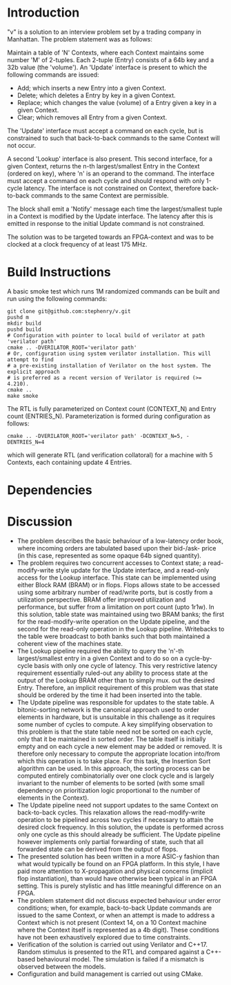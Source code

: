 # Introduction

"v" is a solution to an interview problem set by a trading company in
Manhattan. The problem statement was as follows:

Maintain a table of 'N' Contexts, where each Context maintains some number 'M'
of 2-tuples. Each 2-tuple (Entry) consists of a 64b key and a 32b value (the
'volume'). An 'Update' interface is present to which the following commands are
issued:

- Add; which inserts a new Entry into a given Context.
- Delete; which deletes a Entry by key in a given Context.
- Replace; which changes the value (volume) of a Entry given a key in a given
  Context.
- Clear; which removes all Entry from a given Context.

The 'Update' interface must accept a command on each cycle, but is constrained
to such that back-to-back commands to the same Context will not occur.

A second 'Lookup' interface is also present. This second interface, for a given
Context, returns the n-th largest/smallest Entry in the Context (ordered on
key), where 'n' is an operand to the command. The interface must accept a
command on each cycle and should respond with only 1-cycle latency. The
interface is not constrained on Context, therefore back-to-back commands to the
same Context are permissible.

The block shall emit a 'Notify' message each time the largest/smallest tuple in
a Context is modified by the Update interface. The latency after this is emitted
in response to the initial Update command is not constrained.

The solution was to be targeted towards an FPGA-context and was to be clocked at
a clock frequency of at least 175 MHz.

# Build Instructions

A basic smoke test which runs 1M randomized commands can be built and run using
the following commands:

```shell
git clone git@github.com:stephenry/v.git
pushd m
mkdir build
pushd build
# Configuration with pointer to local build of verilator at path 'verilator path'
cmake .. -DVERILATOR_ROOT='verilator path'
# Or, configuration using system verilator installation. This will attempt to find
# a pre-existing installation of Verilator on the host system. The explicit approach
# is preferred as a recent version of Verilator is required (>= 4.210).
cmake ..
make smoke
```

The RTL is fully parameterized on Context count (CONTEXT_N) and Entry count
(ENTRIES_N). Parameterization is formed during configuration as follows:

```shell
cmake .. -DVERILATOR_ROOT='verilator path' -DCONTEXT_N=5, -DENTRIES_N=4
```

which will generate RTL (and verification collatoral) for a machine with 5
Contexts, each containing update 4 Entries.

# Dependencies

# Discussion

* The problem describes the basic behaviour of a low-latency order book, where
  incoming orders are tabulated based upon their bid-/ask- price (in this case,
  represented as some opaque 64b signed quantity).
* The problem requires two concurrent accesses to Context state; a
  read-modify-write style update for the Update interface, and a read-only
  access for the Lookup interface. This state can be implemented using either
  Block RAM (BRAM) or in flops. Flops allows state to be accessed using some
  arbitrary number of read/write ports, but is costly from a utilization
  perspective. BRAM offer improved utilization and performance, but suffer from
  a limitation on port count (upto 1r1w). In this solution, table state was
  maintained using two BRAM banks; the first for the read-modify-write operation
  on the Update pipeline, and the second for the read-only operation in the
  Lookup pipeline. Writebacks to the table were broadcast to both banks such
  that both maintained a coherent view of the machines state.
* The Lookup pipeline required the ability to query the 'n'-th largest/smallest
  entry in a given Context and to do so on a cycle-by-cycle basis with only one
  cycle of latency. This very restrictive latency requirement essentially
  ruled-out any ability to process state at the output of the Lookup BRAM other
  than to simply mux. out the desired Entry. Therefore, an implicit requirement
  of this problem was that state should be ordered by the time it had been
  inserted into the table.
* The Update pipeline was responsible for updates to the state table. A
  bitonic-sorting network is the canonical approach used to order elements in
  hardware, but is unsuitable in this challenge as it requires some number of
  cycles to compute. A key simplifying observation to this problem is that the
  state table need not be sorted on each cycle, only that it be maintained in
  sorted order. The table itself is initially empty and on each cycle a new
  element may be added or removed. It is therefore only necessary to compute the
  appropriate location into/from which this operation is to take place. For this
  task, the Insertion Sort algorithm can be used.  In this approach, the sorting
  process can be computed entirely combinatorially over one clock cycle and is
  largely invariant to the number of elements to be sorted (with some small
  dependency on prioritization logic proportional to the number of elements in
  the Context).
* The Update pipeline need not support updates to the same Context on
  back-to-back cycles. This relaxation allows the read-modify-write operation to
  be pipelined across two cycles if necessary to attain the desired clock
  frequency. In this solution, the update is performed across only one cycle as
  this should already be sufficient. The Update pipeline however implements only
  partial forwarding of state, such that all forwarded state can be derived from
  the output of flops.
* The presented solution has been written in a more ASIC-y fashion than what
  would typically be found on an FPGA platform. In this style, I have paid more
  attention to X-propagation and physical concerns (implicit flop
  instantiation), than would have otherwise been typical in an FPGA
  setting. This is purely stylistic and has little meaningful difference on an
  FPGA.
* The problem statement did not discuss expected behaviour under error
  conditions; when, for example, back-to-back Update commands are issued to the
  same Context, or when an attempt is made to address a Context which is not
  present (Context 14, on a 10 Context machine where the Context itself is
  represented as a 4b digit). These conditions have not been exhaustively
  explored due to time constraints.
* Verification of the solution is carried out using Verilator and C++17. Random
  stimulus is presented to the RTL and compared against a C++-based behavioural
  model. The simulation is failed if a mismatch is observed between the models.
* Configuration and build management is carried out using CMake.
